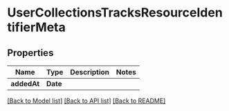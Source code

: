 # UserCollectionsTracksResourceIdentifierMeta

## Properties
Name | Type | Description | Notes
------------ | ------------- | ------------- | -------------
**addedAt** | **Date** |  | 

[[Back to Model list]](../README.md#documentation-for-models) [[Back to API list]](../README.md#documentation-for-api-endpoints) [[Back to README]](../README.md)


